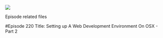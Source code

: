 ![](http://dimecasts.net/Images/Dimecasts_FullLogo_NoBackground.png)


Episode related files

#Episode 220
Title: Setting up A Web Development Environment On OSX - Part 2
